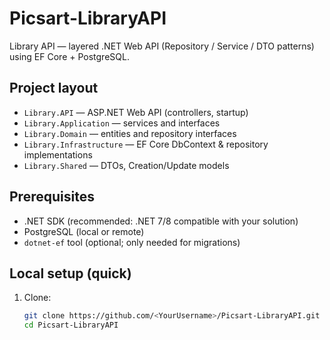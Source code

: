 # Picsart-LibraryAPI

Library API — layered .NET Web API (Repository / Service / DTO patterns) using EF Core + PostgreSQL.

## Project layout
- `Library.API` — ASP.NET Web API (controllers, startup)
- `Library.Application` — services and interfaces
- `Library.Domain` — entities and repository interfaces
- `Library.Infrastructure` — EF Core DbContext & repository implementations
- `Library.Shared` — DTOs, Creation/Update models

## Prerequisites
- .NET SDK (recommended: .NET 7/8 compatible with your solution)
- PostgreSQL (local or remote)
- `dotnet-ef` tool (optional; only needed for migrations)

## Local setup (quick)
1. Clone:
   ```bash
   git clone https://github.com/<YourUsername>/Picsart-LibraryAPI.git
   cd Picsart-LibraryAPI

